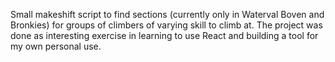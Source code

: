 Small makeshift script to find sections (currently only in Waterval Boven and Bronkies) for groups of climbers of varying skill to climb at. The project was done as interesting exercise in learning to use React and building a tool for my own personal use.
